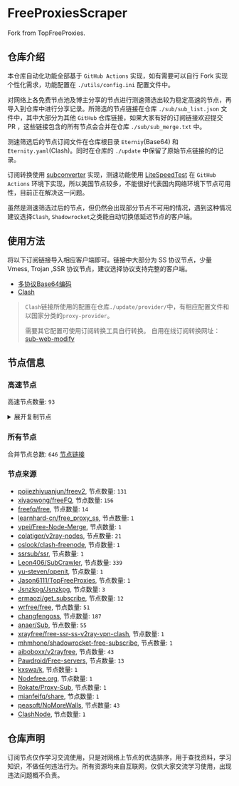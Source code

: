 # FreeProxiesScraper

Fork from TopFreeProxies.

## 仓库介绍
本仓库自动化功能全部基于 `GitHub Actions` 实现，如有需要可以自行 Fork 实现个性化需求，功能配置在 `./utils/config.ini` 配置文件中。

对网络上各免费节点池及博主分享的节点进行测速筛选出较为稳定高速的节点，再导入到仓库中进行分享记录。所筛选的节点链接在仓库 `./sub/sub_list.json` 文件中，其中大部分为其他 `GitHub` 仓库链接，如果大家有好的订阅链接欢迎提交 PR ，这些链接包含的所有节点会合并在仓库 `./sub/sub_merge.txt` 中。

测速筛选后的节点订阅文件在仓库根目录 `Eterniy`(Base64) 和 `Eternity.yaml`(Clash)。同时在仓库的 `./update` 中保留了原始节点链接的的记录。

订阅转换使用 [subconverter](https://github.com/tindy2013/subconverter) 实现，测速功能使用 [LiteSpeedTest](https://github.com/xxf098/LiteSpeedTest) 在 `GitHub Actions` 环境下实现，所以美国节点较多，不能很好代表国内网络环境下节点可用性，目前正在解决这一问题。

虽然是测速筛选过后的节点，但仍然会出现部分节点不可用的情况，遇到这种情况建议选择`Clash`, `Shadowrocket`之类能自动切换低延迟节点的客户端。

## 使用方法
将以下订阅链接导入相应客户端即可。链接中大部分为 SS 协议节点，少量 Vmess, Trojan ,SSR 协议节点，建议选择协议支持完整的客户端。

- [多协议Base64编码](https://raw.githubusercontent.com/caijh/FreeProxiesScraper/master/Eternity)
- [Clash](https://raw.githubusercontent.com/caijh/FreeProxiesScraper/master/Eternity.yaml)

>`Clash`链接所使用的配置在仓库`./update/provider/`中，有相应配置文件和以国家分类的`proxy-provider`。
>
>需要其它配置可使用订阅转换工具自行转换。
>自用在线订阅转换网址：[sub-web-modify](https://sub.v1.mk/)

## 节点信息
### 高速节点
高速节点数量: `93`
<details>
  <summary>展开复制节点</summary>

    vmess://eyJ2IjoiMiIsInBzIjoi8J+HqPCfh7Mg5Y+w5rm+XzEyMTMyMDAwMSIsImFkZCI6IjEwMy4xNTkuMjA2LjM1IiwicG9ydCI6IjMxOTQ1IiwidHlwZSI6Im5vbmUiLCJpZCI6ImUyZTUxMWIwLTdkZWYtNGUxYi1kMjM4LTZjYjUzOTFiMmUzZiIsImFpZCI6IjAiLCJuZXQiOiJ3cyIsInBhdGgiOiIvIiwiaG9zdCI6IjEwMy4xNTkuMjA2LjM1IiwidGxzIjoiIn0=
    vmess://eyJ2IjoiMiIsInBzIjoi8J+HqPCfh7Mg5Y+w5rm+XzEyMTMyMDAwMiIsImFkZCI6IjQ1LjEyMS40OC4xOTYiLCJwb3J0IjoiMTAwMDEiLCJ0eXBlIjoibm9uZSIsImlkIjoiMGVkMzU2MjktOTE5YS00ODkxLWJhMGYtMTNjZDE5OGY4NjNiIiwiYWlkIjoiMCIsIm5ldCI6InRjcCIsInBhdGgiOiIvIiwiaG9zdCI6IjEwMy4xNTkuMjA2LjM1IiwidGxzIjoiIn0=
    vmess://eyJ2IjoiMiIsInBzIjoi8J+HqPCfh7Mg5Y+w5rm+XzEyMTMyMDAwNiIsImFkZCI6IjEyMy41OC4xOTcuNzAiLCJwb3J0IjoiNDQzIiwidHlwZSI6Im5vbmUiLCJpZCI6IjRjYTAxOTZjLTA1ZTctNDVlYi05MDM2LTY5MmMyMDFmNDVmYiIsImFpZCI6IjAiLCJuZXQiOiJ3cyIsInBhdGgiOiIvIiwiaG9zdCI6IiIsInRscyI6IiJ9
    vmess://eyJ2IjoiMiIsInBzIjoi8J+HqPCfh7Mg5Y+w5rm+XzEyMTMyMDAwNyIsImFkZCI6IjE1Mi4zMi4xNjcuMTY2IiwicG9ydCI6IjE5NTg4IiwidHlwZSI6Im5vbmUiLCJpZCI6ImUxNjBkMGJhLTViMWEtNDQ4Yy1mY2ZiLTM1YmZjNWMyYjFiNSIsImFpZCI6IjAiLCJuZXQiOiJ0Y3AiLCJwYXRoIjoiLyIsImhvc3QiOiIiLCJ0bHMiOiIifQ==
    vmess://eyJ2IjoiMiIsInBzIjoi8J+HuPCfh6wg5paw5Yqg5Z2hXzEyMTMyMDAwMSIsImFkZCI6IjguMjIyLjIzOS43IiwicG9ydCI6IjMwMzI3IiwidHlwZSI6Im5vbmUiLCJpZCI6ImIzMTNlNjcwLWJmZDQtNGI2Mi1kMzE0LTBkMjk2ZTM2MzE5MiIsImFpZCI6IjAiLCJuZXQiOiJ0Y3AiLCJwYXRoIjoiLyIsImhvc3QiOiIiLCJ0bHMiOiIifQ==
    vmess://eyJ2IjoiMiIsInBzIjoi8J+HuPCfh6wg5paw5Yqg5Z2hXzEyMTMyMDAwNCIsImFkZCI6IjIwNy4xNDguNzcuMjE1IiwicG9ydCI6IjIiLCJ0eXBlIjoibm9uZSIsImlkIjoiNmUyMDgwYmMtMDdiMC00MDQ2LThjNmEtYmI1YTE4ZTEyZjdjIiwiYWlkIjoiMCIsIm5ldCI6IndzIiwicGF0aCI6Ii8iLCJob3N0IjoiIiwidGxzIjoiIn0=
    vmess://eyJ2IjoiMiIsInBzIjoi8J+HuPCfh6wg5paw5Yqg5Z2hXzEyMTMyMDAwOCIsImFkZCI6IjguMjE5LjI0MC4xMjAiLCJwb3J0IjoiMzI5NjkiLCJ0eXBlIjoibm9uZSIsImlkIjoiOTUyNDkwMjAtZmJiNy00NTkyLWVmY2UtNmFkMzk1NGMzZmFkIiwiYWlkIjoiMCIsIm5ldCI6InRjcCIsInBhdGgiOiIvIiwiaG9zdCI6IiIsInRscyI6IiJ9
    vmess://eyJ2IjoiMiIsInBzIjoi8J+HuPCfh6wg5paw5Yqg5Z2hXzEyMTMyMDAwOSIsImFkZCI6IjguMjE5LjU5LjYzIiwicG9ydCI6IjEyNjgxIiwidHlwZSI6Im5vbmUiLCJpZCI6ImNjNThjYmRjLWMzNmYtNDJmNC05MjU0LThmNGZjNTY0MjQ2YiIsImFpZCI6IjAiLCJuZXQiOiJ0Y3AiLCJwYXRoIjoiLyIsImhvc3QiOiIiLCJ0bHMiOiIifQ==
    vmess://eyJ2IjoiMiIsInBzIjoi8J+HuPCfh6wg5paw5Yqg5Z2hXzEyMTMyMDAzNyIsImFkZCI6IjguMjE5LjU5LjIyMiIsInBvcnQiOiI0Njk5OCIsInR5cGUiOiJub25lIiwiaWQiOiI1YzliZWQxYS03MTZiLTQzZTctYzgwNy05ZTA3NTgxODYzNjAiLCJhaWQiOiIwIiwibmV0Ijoid3MiLCJwYXRoIjoiLyIsImhvc3QiOiIiLCJ0bHMiOiIifQ==
    vmess://eyJ2IjoiMiIsInBzIjoi8J+HuPCfh6wg5paw5Yqg5Z2hXzEyMTMyMDA5MCIsImFkZCI6IjE0My40Mi42Ni45IiwicG9ydCI6IjQwNjM3IiwidHlwZSI6Im5vbmUiLCJpZCI6IjdlMzBkMDM5LTE3NTEtNGZiZC1hYTBhLTkxOGIwMzAwMzUxNSIsImFpZCI6IjAiLCJuZXQiOiJ3cyIsInBhdGgiOiIvY2hhbWkiLCJob3N0IjoiIiwidGxzIjoiIn0=
    vmess://eyJ2IjoiMiIsInBzIjoi8J+Hr/Cfh7Ug5pel5pysXzEyMTMyMDAwMSIsImFkZCI6IjEwMy4zNS4xOTAuNjUiLCJwb3J0IjoiNDQzIiwidHlwZSI6Im5vbmUiLCJpZCI6ImVkNTMxZWJlLTQ5NzEtNDdmOS1hODgxLTYzNmQwYjEwMWE0NSIsImFpZCI6IjAiLCJuZXQiOiJ3cyIsInBhdGgiOiIvIiwiaG9zdCI6IiIsInRscyI6IiJ9
    vmess://eyJ2IjoiMiIsInBzIjoi8J+Hr/Cfh7Ug5pel5pysXzEyMTMyMDAwNyIsImFkZCI6IjY0LjE3Ni4zOS4zMSIsInBvcnQiOiI1NjI2MiIsInR5cGUiOiJub25lIiwiaWQiOiI1OTBmMjc0NC1lOWQxLTRmMmMtYTM4NC1kMzViNzM2YmNhNDEiLCJhaWQiOiIwIiwibmV0IjoidGNwIiwicGF0aCI6Ii8iLCJob3N0IjoiIiwidGxzIjoiIn0=
    vmess://eyJ2IjoiMiIsInBzIjoi8J+Hr/Cfh7Ug5pel5pysXzEyMTMyMDAwOSIsImFkZCI6ImtreXgueXlkc2lpLmNvbSIsInBvcnQiOiI4MCIsInR5cGUiOiJub25lIiwiaWQiOiJmMzJmYjYzNy02N2ViLTQ4YmUtOWYyOS00NTIzYzQ3MjBkZTciLCJhaWQiOiIwIiwibmV0Ijoid3MiLCJwYXRoIjoiLyIsImhvc3QiOiJ5eHR3LjY1MTU2OC54eXoiLCJ0bHMiOiIifQ==
    vmess://eyJ2IjoiMiIsInBzIjoi8J+Hr/Cfh7Ug5pel5pysXzEyMTMyMDAyMiIsImFkZCI6IjE0OS4yOC4xOS42MyIsInBvcnQiOiI0MjI4MCIsInR5cGUiOiJub25lIiwiaWQiOiI4MjNjYTBkNC1hN2Y4LTRlOTktODA5MC0yMzUxZjcxOGQxMDYiLCJhaWQiOiIwIiwibmV0IjoidGNwIiwicGF0aCI6Ii8iLCJob3N0IjoieXh0dy42NTE1NjgueHl6IiwidGxzIjoiIn0=
    vmess://eyJ2IjoiMiIsInBzIjoi8J+Hr/Cfh7Ug5pel5pysXzEyMTMyMDAyMyIsImFkZCI6IjQ1Ljc3LjE3Ni4yMTciLCJwb3J0IjoiMTYxNDIiLCJ0eXBlIjoibm9uZSIsImlkIjoiMWY1N2ExY2MtZDM5NS00YmRlLWJmY2YtZjYyYThhNGY5NTU5IiwiYWlkIjoiMCIsIm5ldCI6InRjcCIsInBhdGgiOiIvIiwiaG9zdCI6Inl4dHcuNjUxNTY4Lnh5eiIsInRscyI6IiJ9
    vmess://eyJ2IjoiMiIsInBzIjoi8J+Hr/Cfh7Ug5pel5pysXzEyMTMyMDAyNCIsImFkZCI6IjEzOS4xODAuMjAyLjIxMyIsInBvcnQiOiI0MjQzNCIsInR5cGUiOiJub25lIiwiaWQiOiJkOWE3YzUyOS1mOThiLTQyOWItZWIyNi1jOTA5NzljOTEwYTMiLCJhaWQiOiIwIiwibmV0IjoidGNwIiwicGF0aCI6Ii8iLCJob3N0IjoieXh0dy42NTE1NjgueHl6IiwidGxzIjoiIn0=
    vmess://eyJ2IjoiMiIsInBzIjoi8J+Hr/Cfh7Ug5pel5pysXzEyMTMyMDAyNSIsImFkZCI6IjEzOS4xNjIuMTI1Ljk3IiwicG9ydCI6IjQ5NDk5IiwidHlwZSI6Im5vbmUiLCJpZCI6IjNjZTFkMmUzLTBlMWItNGIwMC05MjFiLWZjYzBmOGFiZTFmNiIsImFpZCI6IjAiLCJuZXQiOiJ0Y3AiLCJwYXRoIjoiLyIsImhvc3QiOiJ5eHR3LjY1MTU2OC54eXoiLCJ0bHMiOiIifQ==
    vmess://eyJ2IjoiMiIsInBzIjoi8J+Hr/Cfh7Ug5pel5pysXzEyMTMyMDAyNyIsImFkZCI6IjE3Mi4xMDUuMjI2LjE2NiIsInBvcnQiOiIzNjE3MyIsInR5cGUiOiJub25lIiwiaWQiOiI1ZGU4MDhkMS1iNzA3LTQ2MmMtODNmMy02ODczOTUwNGFkNzAiLCJhaWQiOiIwIiwibmV0IjoidGNwIiwicGF0aCI6Ii8iLCJob3N0IjoieXh0dy42NTE1NjgueHl6IiwidGxzIjoiIn0=
    vmess://eyJ2IjoiMiIsInBzIjoi8J+Hr/Cfh7Ug5pel5pysXzEyMTMyMDAyOCIsImFkZCI6IjIwMi4xODIuMTA3LjUyIiwicG9ydCI6IjEyNjI2IiwidHlwZSI6Im5vbmUiLCJpZCI6IjRiMDFlNTE3LWY5OGEtNGRiZC04MDJiLTAyMzMwMmFmYzJmNyIsImFpZCI6IjAiLCJuZXQiOiJ0Y3AiLCJwYXRoIjoiLyIsImhvc3QiOiJ5eHR3LjY1MTU2OC54eXoiLCJ0bHMiOiIifQ==
    vmess://eyJ2IjoiMiIsInBzIjoi8J+Hr/Cfh7Ug5pel5pysXzEyMTMyMDAyOSIsImFkZCI6IjEzOS4xNjIuOTAuMTcwIiwicG9ydCI6IjI5NDc1IiwidHlwZSI6Im5vbmUiLCJpZCI6ImQ5ZGM1MDZiLTliY2YtNDk3ZS1lYTExLTUzYzM2OWUyYjM0MyIsImFpZCI6IjAiLCJuZXQiOiJ0Y3AiLCJwYXRoIjoiLyIsImhvc3QiOiJ5eHR3LjY1MTU2OC54eXoiLCJ0bHMiOiIifQ==
    vmess://eyJ2IjoiMiIsInBzIjoi8J+Hr/Cfh7Ug5pel5pysXzEyMTMyMDAzOCIsImFkZCI6IjEzOC4yLjQ0LjIxMSIsInBvcnQiOiIyMDA4MSIsInR5cGUiOiJub25lIiwiaWQiOiI1OTNiODUyNS0wYzQ4LTRiMGYtZDlhZi0yZDczYTkxNDg5NzMiLCJhaWQiOiI2NCIsIm5ldCI6InRjcCIsInBhdGgiOiIvIiwiaG9zdCI6Inl4dHcuNjUxNTY4Lnh5eiIsInRscyI6IiJ9
    vmess://eyJ2IjoiMiIsInBzIjoi8J+Hr/Cfh7Ug5pel5pysXzEyMTMyMDA0NSIsImFkZCI6IjE2Ny4xNzkuODMuMTM4IiwicG9ydCI6IjM2MDEzIiwidHlwZSI6Im5vbmUiLCJpZCI6Ijk3NzAwMzcyLTA3ZDAtNGUxMC1kYjk2LTkzNzg0NGYzMGE1MCIsImFpZCI6IjAiLCJuZXQiOiJ0Y3AiLCJwYXRoIjoiLyIsImhvc3QiOiJ5eHR3LjY1MTU2OC54eXoiLCJ0bHMiOiIifQ==
    vmess://eyJ2IjoiMiIsInBzIjoi8J+Hr/Cfh7Ug5pel5pysXzEyMTMyMDA1MSIsImFkZCI6IjQ1Ljg4LjQzLjE0MyIsInBvcnQiOiI1MTgwMSIsInR5cGUiOiJub25lIiwiaWQiOiI0MTgwNDhhZi1hMjkzLTRiOTktOWIwYy05OGNhMzU4MGRkMjQiLCJhaWQiOiI2NCIsIm5ldCI6InRjcCIsInBhdGgiOiIvIiwiaG9zdCI6Inl4dHcuNjUxNTY4Lnh5eiIsInRscyI6IiJ9
    vmess://eyJ2IjoiMiIsInBzIjoi8J+Hr/Cfh7Ug5pel5pysXzEyMTMyMDA1NCIsImFkZCI6IjQ1Ljg4LjQzLjE2MyIsInBvcnQiOiI1MTgwMSIsInR5cGUiOiJub25lIiwiaWQiOiI0MTgwNDhhZi1hMjkzLTRiOTktOWIwYy05OGNhMzU4MGRkMjQiLCJhaWQiOiI2NCIsIm5ldCI6InRjcCIsInBhdGgiOiIvIiwiaG9zdCI6Inl4dHcuNjUxNTY4Lnh5eiIsInRscyI6IiJ9
    vmess://eyJ2IjoiMiIsInBzIjoi8J+HsPCfh7cg6Z+p5Zu9XzEyMTMyMDAwMSIsImFkZCI6Im11cmFuLWtyLnFyZmx5Lm1lIiwicG9ydCI6IjIwMjU0IiwidHlwZSI6Im5vbmUiLCJpZCI6IjAwN2JlOWFkLThkYjYtNDE2NC1mYzQ5LTQ5OTg5YmJjYmE5NiIsImFpZCI6IjAiLCJuZXQiOiJ3cyIsInBhdGgiOiIvIiwiaG9zdCI6Im11cmFuLWtyLnFyZmx5Lm1lIiwidGxzIjoiIn0=
    vmess://eyJ2IjoiMiIsInBzIjoi8J+HrfCfh7Ag6aaZ5rivXzEyMTMyMDAwMSIsImFkZCI6IjExNS4xMjYuNTAuMTExIiwicG9ydCI6IjE2Mzk5IiwidHlwZSI6Im5vbmUiLCJpZCI6IjBhODI0NjYwLThiMTctNDY2NS1kMmI0LWE4NmM3ZjE1ZDMyYSIsImFpZCI6IjAiLCJuZXQiOiJ0Y3AiLCJwYXRoIjoiLyIsImhvc3QiOiJtdXJhbi1rci5xcmZseS5tZSIsInRscyI6IiJ9
    vmess://eyJ2IjoiMiIsInBzIjoi8J+HrfCfh7Ag6aaZ5rivXzEyMTMyMDAwOCIsImFkZCI6IjkxLjE0OS4yMzYuNzAiLCJwb3J0IjoiNTk2MzgiLCJ0eXBlIjoibm9uZSIsImlkIjoiOWZjZWMzMWQtNDBhYS00Zjk4LThjNDctMDI5NjA4NGZlM2ZmIiwiYWlkIjoiMCIsIm5ldCI6InRjcCIsInBhdGgiOiIvIiwiaG9zdCI6Im11cmFuLWtyLnFyZmx5Lm1lIiwidGxzIjoiIn0=
    vmess://eyJ2IjoiMiIsInBzIjoi8J+HrfCfh7Ag6aaZ5rivXzEyMTMyMDAxMiIsImFkZCI6IjQ3LjI0Mi43Ni4xMjUiLCJwb3J0IjoiNDU2MzEiLCJ0eXBlIjoibm9uZSIsImlkIjoiZjE3ZDFhOTktNWIzYS00M2RhLWU1OWEtYWQ1NWNiYTg1YzI3IiwiYWlkIjoiMCIsIm5ldCI6IndzIiwicGF0aCI6Ii8iLCJob3N0IjoiIiwidGxzIjoiIn0=
    vmess://eyJ2IjoiMiIsInBzIjoi8J+HqPCfh7Mg5Y+w5rm+KOayueeuoeegtOino+i1hOa6kOWQmzIuMCkiLCJhZGQiOiIxMjAuMjQxLjIzNi4yMTUiLCJwb3J0IjoiMTYxMjkiLCJ0eXBlIjoibm9uZSIsImlkIjoiYzdjYWIzODItYzFhMC0zYTUwLTg2MDYtMjgwMTI0YWFhZDg2IiwiYWlkIjoiMCIsIm5ldCI6InRjcCIsInBhdGgiOiIvIiwiaG9zdCI6IiIsInRscyI6IiJ9
    vmess://eyJ2IjoiMiIsInBzIjoi8J+Hr/Cfh7UgX0pQX+aXpeacrC0+8J+HuvCfh7hfVVNf576O5Zu9IiwiYWRkIjoiMTAzLjExNi43LjI0MSIsInBvcnQiOiI4ODgwIiwidHlwZSI6Im5vbmUiLCJpZCI6IjI0OGJlNTJiLTM1ZDktMzRjYi05YjczLWUxMmI3OGJjMTMwMSIsImFpZCI6IjAiLCJuZXQiOiJ3cyIsInBhdGgiOiIvZGFiYWkuaW4iLCJob3N0IjoiIiwidGxzIjoiIn0=
    vmess://eyJ2IjoiMiIsInBzIjoi8J+HuPCfh6wgZ2l0aHViLmNvbS9mcmVlZnEgLSDmlrDliqDlnaFPVkggOCIsImFkZCI6IjEzOS45OS45MS45NSIsInBvcnQiOiI0NDMiLCJ0eXBlIjoibm9uZSIsImlkIjoiYzAxNTY0NTEtNGVmYi00NWUyLTg0ZmMtOGQzMTVjNDY1MGRiIiwiYWlkIjoiMzIiLCJuZXQiOiJ0Y3AiLCJwYXRoIjoiL2RhYmFpLmluIiwiaG9zdCI6IiIsInRscyI6IiJ9
    vmess://eyJ2IjoiMiIsInBzIjoi8J+Hr/Cfh7UgZ2l0aHViLmNvbS9mcmVlZnEgLSDml6XmnKzkuJzkuqxMaW5vZGXmlbDmja7kuK3lv4MgMTYiLCJhZGQiOiIxNzIuMTA1LjIxOS4xOCIsInBvcnQiOiI0NDMiLCJ0eXBlIjoibm9uZSIsImlkIjoiOTI3MDk0ZDMtZDY3OC00NzYzLTg1OTEtZTI0MGQwYmNhZTg3IiwiYWlkIjoiMCIsIm5ldCI6IndzIiwicGF0aCI6Ii8iLCJob3N0IjoiIiwidGxzIjoidGxzIn0=
    vmess://eyJ2IjoiMiIsInBzIjoi8J+Hr/Cfh7UgZ2l0aHViLmNvbS9mcmVlZnEgLSDml6XmnKzkuJzkuqxQRUcgVEVDSCAxOCIsImFkZCI6IjEwNC4yMzMuMjQwLjU5IiwicG9ydCI6IjQ0MyIsInR5cGUiOiJub25lIiwiaWQiOiI0MTgwNDhhZi1hMjkzLTRiOTktOWIwYy05OGNhMzU4MGRkMjQiLCJhaWQiOiI2NCIsIm5ldCI6IndzIiwicGF0aCI6Ii8iLCJob3N0IjoiMTA0LjIzMy4yNDAuNTkiLCJ0bHMiOiJ0bHMifQ==
    vmess://eyJ2IjoiMiIsInBzIjoi8J+Hr/Cfh7UgZ2l0aHViLmNvbS9mcmVlZnEgLSDml6XmnKwgIDQ4IiwiYWRkIjoiMTQ2LjU2LjQwLjExNyIsInBvcnQiOiIyNzY3NSIsInR5cGUiOiJub25lIiwiaWQiOiIwNTNjYTBmNC0wNTdlLTQ5M2QtYWQzMC01YmE1MWYwMGY1OWMiLCJhaWQiOiIwIiwibmV0Ijoid3MiLCJwYXRoIjoiLyIsImhvc3QiOiIiLCJ0bHMiOiIifQ==
    ss://Y2hhY2hhMjAtaWV0Zi1wb2x5MTMwNTowMzVjZWVmMC1jOTQ5LTRlNGUtYmNhYS1hYWFhZmI5ZDA1NDk@free.2apzhfa.xyz:31141#%F0%9F%87%AD%F0%9F%87%B0%200%7C%F0%9F%87%AD%F0%9F%87%B0%E9%A6%99%E6%B8%AF%2001%20%7C%201x%20HK
    ss://Y2hhY2hhMjAtaWV0Zi1wb2x5MTMwNTpHIXlCd1BXSDNWYW8@185.172.113.106:812#%F0%9F%87%AF%F0%9F%87%B5%20%E6%97%A5%E6%9C%AC%28%E6%B2%B9%E7%AE%A1%E7%A0%B4%E8%A7%A3%E8%B5%84%E6%BA%90%E5%90%9B2.0%29%204
    vmess://eyJ2IjoiMiIsInBzIjoi8J+HqPCfh7MgMiwxM3zlj7Dmub58QHJpcGFvamllZGlhbiIsImFkZCI6ImZhZGF3dGF3ZC56aGFuZ3dlaS5saSIsInBvcnQiOiI0NjAwNSIsInR5cGUiOiJub25lIiwiaWQiOiI0YzVhOGE3NS03ZDY1LTQwYTktOGMzYi1hNjdhYmFlMDg1MzQiLCJhaWQiOiIwIiwibmV0Ijoid3MiLCJwYXRoIjoiL3poLWNuIiwiaG9zdCI6ImZhZGF3dGF3ZC56aGFuZ3dlaS5saSIsInRscyI6IiJ9
    ss://Y2hhY2hhMjAtaWV0Zi1wb2x5MTMwNToyYmUwYzk1NC00MjkxLTQ1ZWEtYjQ3ZC1jYTcxMzE4MDU1MGI@hk02.x.quickcht3.club:52612#%F0%9F%87%AD%F0%9F%87%B0%2012%7C%F0%9F%87%AD%F0%9F%87%B0%20%E9%A6%99%E6%B8%AF%7C%40ripaojiedian
    ss://Y2hhY2hhMjAtaWV0Zi1wb2x5MTMwNTpiZTQ0MzY4OS1iYzY0LTQ5ZmYtODVhNS04ZWVjYWEyMjM1ZDM@hk2.fgmcx.top:41049#%F0%9F%87%AD%F0%9F%87%B0%2012%7C%F0%9F%87%AD%F0%9F%87%B0%20%E9%A6%99%E6%B8%AF2%7C%40ripaojiedian
    ss://Y2hhY2hhMjAtaWV0Zi1wb2x5MTMwNToyYmUwYzk1NC00MjkxLTQ1ZWEtYjQ3ZC1jYTcxMzE4MDU1MGI@111.29.57.125:52612#%F0%9F%87%AD%F0%9F%87%B0%2012%7C%F0%9F%87%AD%F0%9F%87%B0%20%E9%A6%99%E6%B8%AF3%7C%40ripaojiedian
    vmess://eyJ2IjoiMiIsInBzIjoi8J+HrfCfh7AgMTJ88J+HrfCfh7Ag6aaZ5rivNXxAcmlwYW9qaWVkaWFuIiwiYWRkIjoiY2xvdWRnZC5jb2Vtbi5jb20iLCJwb3J0IjoiNDYwMDMiLCJ0eXBlIjoibm9uZSIsImlkIjoiNGM1YThhNzUtN2Q2NS00MGE5LThjM2ItYTY3YWJhZTA4NTM0IiwiYWlkIjoiMCIsIm5ldCI6IndzIiwicGF0aCI6Ii96aC1jbiIsImhvc3QiOiJjbG91ZGdkLmNvZW1uLmNvbSIsInRscyI6IiJ9
    ss://Y2hhY2hhMjAtaWV0Zi1wb2x5MTMwNTpjZGM0OGE3YS1iNjE4LTQ1YWYtYTgzMS01YWZiZDY4NmIwMmY@gg21.hangfengjiasu.com:12202#%F0%9F%87%AD%F0%9F%87%B0%2012%7C%F0%9F%87%AD%F0%9F%87%B0%20%E9%A6%99%E6%B8%AF6%7C%40ripaojiedian
    vmess://eyJ2IjoiMiIsInBzIjoi8J+HrfCfh7AgMTJ88J+HrfCfh7Ag6aaZ5rivN3xAcmlwYW9qaWVkaWFuIiwiYWRkIjoiMTIwLjIzMi4xNTMuNDAiLCJwb3J0IjoiMzY2MDkiLCJ0eXBlIjoibm9uZSIsImlkIjoiNDE4MDQ4YWYtYTI5My00Yjk5LTliMGMtOThjYTM1ODBkZDI0IiwiYWlkIjoiNjQiLCJuZXQiOiJ0Y3AiLCJwYXRoIjoiL3poLWNuIiwiaG9zdCI6ImNsb3VkZ2QuY29lbW4uY29tIiwidGxzIjoiIn0=
    trojan://1d28a2a2-2fb3-4456-b119-749e75ad9c93@aafrtpfxr.hkl01i9zjfegelp.5xfsur8v62.gosdk.xyz:27101?allowInsecure=0&sni=q08m.vgraxiw73s.hasyaf.cn#%F0%9F%87%AD%F0%9F%87%B0%2012%7C%F0%9F%87%AD%F0%9F%87%B0%20%E9%A6%99%E6%B8%AF8%7C%40ripaojiedian
    vmess://eyJ2IjoiMiIsInBzIjoiVVNfMTEiLCJhZGQiOiI1MS44MS4yMjMuMzIiLCJwb3J0IjoiNDQzIiwidHlwZSI6Im5vbmUiLCJpZCI6ImMwMTU2NDUxLTRlZmItNDVlMi04NGZjLThkMzE1YzQ2NTBkYiIsImFpZCI6IjMyIiwibmV0IjoidGNwIiwicGF0aCI6Ii8iLCJob3N0IjoicTA4bS52Z3JheGl3NzNzLmhhc3lhZi5jbiIsInRscyI6IiJ9
    vmess://eyJ2IjoiMiIsInBzIjoiUG9vbF/wn4e68J+HuFVTXzEyIiwiYWRkIjoiMTkyLjk2LjIwNC4yNTAiLCJwb3J0IjoiNDQzIiwidHlwZSI6Im5vbmUiLCJpZCI6ImFiYTUwZGQ0LTU0ODQtM2IwNS1iMTRhLTQ2NjFjYWY4NjJkNSIsImFpZCI6IjQiLCJuZXQiOiJ3cyIsInBhdGgiOiIvd3MiLCJob3N0IjoiIiwidGxzIjoidGxzIn0=
    vmess://eyJ2IjoiMiIsInBzIjoiVVNfMTMiLCJhZGQiOiIxNTAuMjMwLjQxLjkiLCJwb3J0IjoiMjMyOTIiLCJ0eXBlIjoibm9uZSIsImlkIjoiOTU2YzZjMmYtYmY1NC00Yjg3LWZhZmQtNGI3NjdjYTEyNzUwIiwiYWlkIjoiMCIsIm5ldCI6InRjcCIsInBhdGgiOiIvd3MiLCJob3N0IjoiIiwidGxzIjoiIn0=
    vmess://eyJ2IjoiMiIsInBzIjoiVVNfMTQiLCJhZGQiOiIxNTkuMjIzLjMyLjIzMCIsInBvcnQiOiI4MDgwIiwidHlwZSI6Im5vbmUiLCJpZCI6IjcwMDIzMzBkLWZlMjctNGI1Ni1iMjJmLWQ3ZTNlYjgyNWZkYiIsImFpZCI6IjAiLCJuZXQiOiJ3cyIsInBhdGgiOiIvY2N0djEzL2hkLm0zdTgiLCJob3N0IjoiMTU5LjIyMy4zMi4yMzAiLCJ0bHMiOiIifQ==
    vmess://eyJ2IjoiMiIsInBzIjoiVVNfMTYiLCJhZGQiOiI1MS44MS4yMjMuMzEiLCJwb3J0IjoiNDQzIiwidHlwZSI6Im5vbmUiLCJpZCI6ImMwMTU2NDUxLTRlZmItNDVlMi04NGZjLThkMzE1YzQ2NTBkYiIsImFpZCI6IjMyIiwibmV0IjoidGNwIiwicGF0aCI6Ii9jY3R2MTMvaGQubTN1OCIsImhvc3QiOiIxNTkuMjIzLjMyLjIzMCIsInRscyI6IiJ9
    vmess://eyJ2IjoiMiIsInBzIjoiVVNfMTciLCJhZGQiOiI2OC4xODMuMTI5LjE5NyIsInBvcnQiOiI4MDgwIiwidHlwZSI6Im5vbmUiLCJpZCI6IjE1N2FiMjRjLTJmMDItNDRkMi1iMjExLTZkNzA2MTJjOWY2NCIsImFpZCI6IjAiLCJuZXQiOiJ3cyIsInBhdGgiOiIvY2N0djEzL2hkLm0zdTgiLCJob3N0IjoiNjguMTgzLjEyOS4xOTciLCJ0bHMiOiIifQ==
    vmess://eyJ2IjoiMiIsInBzIjoi8J+HqPCfh6Yg5Yqg5ou/5aSnXzEyMTMyMDAwMyIsImFkZCI6IjE5OC41Ny4yNy4yMTIiLCJwb3J0IjoiMjIzMjQiLCJ0eXBlIjoibm9uZSIsImlkIjoiMDQ2MjFiYWUtYWIzNi0xMWVjLWI5MDktMDI0MmFjMTIwMDAyIiwiYWlkIjoiMCIsIm5ldCI6InRjcCIsInBhdGgiOiIvY2N0djEzL2hkLm0zdTgiLCJob3N0IjoiNjguMTgzLjEyOS4xOTciLCJ0bHMiOiIifQ==
    vmess://eyJ2IjoiMiIsInBzIjoi8J+HqPCfh6Yg5Yqg5ou/5aSnXzEyMTMyMDAzMiIsImFkZCI6IjE5My4yMDMuMjAzLjYzIiwicG9ydCI6IjgwIiwidHlwZSI6Im5vbmUiLCJpZCI6ImY2MTIwM2JkLWYzODYtNGQxMi05ODUzLWNjODI5ZDZiN2M5ZCIsImFpZCI6IjAiLCJuZXQiOiJ3cyIsInBhdGgiOiIvdm1lc3MiLCJob3N0IjoiMTkzLjIwMy4yMDMuNjMiLCJ0bHMiOiIifQ==
    vmess://eyJ2IjoiMiIsInBzIjoi8J+HuvCfh7gg576O5Zu9XzEyMTMyMDAwMyIsImFkZCI6ImU2OTFkNjFhLWYuM252eC5jb20iLCJwb3J0IjoiNDQzIiwidHlwZSI6Im5vbmUiLCJpZCI6Ijc0ZGQ2NzRkLTM1ZmEtNGY3NS04YjA1LTBmMjc2ZTE1YzA5MSIsImFpZCI6IjEiLCJuZXQiOiJ3cyIsInBhdGgiOiIvYXNzZXRzIiwiaG9zdCI6ImU2OTFkNjFhLWYuM252eC5jb20iLCJ0bHMiOiJ0bHMifQ==
    vmess://eyJ2IjoiMiIsInBzIjoi8J+HuvCfh7gg576O5Zu9XzEyMTMyMDAwNSIsImFkZCI6IjE3Mi42Ny4yMDcuMTE0IiwicG9ydCI6IjQ0MyIsInR5cGUiOiJub25lIiwiaWQiOiIwM2ZjYzYxOC1iOTNkLTY3OTYtNmFlZC04YTM4Yzk3NWQ1ODEiLCJhaWQiOiIxIiwibmV0Ijoid3MiLCJwYXRoIjoibGlua3Z3cyIsImhvc3QiOiJvcGhlbGlhLm1vbSIsInRscyI6InRscyJ9
    vmess://eyJ2IjoiMiIsInBzIjoi8J+HuvCfh7gg576O5Zu9XzEyMTMyMDAwNiIsImFkZCI6IjE3Mi42Ny4xODMuMTEwIiwicG9ydCI6IjQ0MyIsInR5cGUiOiJub25lIiwiaWQiOiIwM2ZjYzYxOC1iOTNkLTY3OTYtNmFlZC04YTM4Yzk3NWQ1ODEiLCJhaWQiOiIwIiwibmV0Ijoid3MiLCJwYXRoIjoibGlua3Z3cyIsImhvc3QiOiJ3YXlubi5tYWtldXAiLCJ0bHMiOiJ0bHMifQ==
    vmess://eyJ2IjoiMiIsInBzIjoi8J+HuvCfh7gg576O5Zu9XzEyMTMyMDAwOSIsImFkZCI6IjE3Mi42Ny4xNDIuMTkxIiwicG9ydCI6IjQ0MyIsInR5cGUiOiJub25lIiwiaWQiOiIwM2ZjYzYxOC1iOTNkLTY3OTYtNmFlZC04YTM4Yzk3NWQ1ODEiLCJhaWQiOiIwIiwibmV0Ijoid3MiLCJwYXRoIjoibGlua3Z3cyIsImhvc3QiOiJlZGVlbi5tYWtldXAiLCJ0bHMiOiJ0bHMifQ==
    vmess://eyJ2IjoiMiIsInBzIjoi8J+HuvCfh7gg576O5Zu9XzEyMTMyMDAxMCIsImFkZCI6Im9waGVsaWEubW9tIiwicG9ydCI6IjQ0MyIsInR5cGUiOiJub25lIiwiaWQiOiIwM2ZjYzYxOC1iOTNkLTY3OTYtNmFlZC04YTM4Yzk3NWQ1ODEiLCJhaWQiOiIwIiwibmV0Ijoid3MiLCJwYXRoIjoibGlua3Z3cyIsImhvc3QiOiJvcGhlbGlhLm1vbSIsInRscyI6InRscyJ9
    vmess://eyJ2IjoiMiIsInBzIjoi8J+HuvCfh7gg576O5Zu9XzEyMTMyMDAxMSIsImFkZCI6Ijcudm1lc3Nwcm90b2NvbC5qb2luLnRlbGVncmFtLXZtZXNzcHJvdG9jb2wtY2hhbm5lbC5zcGFjZSIsInBvcnQiOiI0NDMiLCJ0eXBlIjoibm9uZSIsImlkIjoiMDNmY2M2MTgtYjkzZC02Nzk2LTZhZWQtOGEzOGM5NzVkNTgxIiwiYWlkIjoiMSIsIm5ldCI6IndzIiwicGF0aCI6Imxpbmt2d3MiLCJob3N0Ijoib3BoZWxpYS5tb20iLCJ0bHMiOiJ0bHMifQ==
    vmess://eyJ2IjoiMiIsInBzIjoi8J+HuvCfh7gg576O5Zu9XzEyMTMyMDAxMiIsImFkZCI6IndheW5uLm1ha2V1cCIsInBvcnQiOiI0NDMiLCJ0eXBlIjoibm9uZSIsImlkIjoiMDNmY2M2MTgtYjkzZC02Nzk2LTZhZWQtOGEzOGM5NzVkNTgxIiwiYWlkIjoiMSIsIm5ldCI6IndzIiwicGF0aCI6Imxpbmt2d3MiLCJob3N0Ijoid2F5bm4ubWFrZXVwIiwidGxzIjoidGxzIn0=
    vmess://eyJ2IjoiMiIsInBzIjoi8J+HuvCfh7gg576O5Zu9XzEyMTMyMDAxMyIsImFkZCI6Ind3dy53dG8ub3JnIiwicG9ydCI6IjQ0MyIsInR5cGUiOiJub25lIiwiaWQiOiI1MzlkMWYzYy02MTljLTQxODAtOTYwMy1kMjNlMmI0ZGI2MmYiLCJhaWQiOiIwIiwibmV0Ijoid3MiLCJwYXRoIjoiNTM5ZDFmM2MtNjE5Yy00MTgwLTk2MDMtZDIzZTJiNGRiNjJmLXZtIiwiaG9zdCI6ImNvcGllcy1iYW5kd2lkdGgtaGFyb2xkLXRvcHMudHJ5Y2xvdWRmbGFyZS5jb20iLCJ0bHMiOiJ0bHMifQ==
    vmess://eyJ2IjoiMiIsInBzIjoi8J+HuvCfh7gg576O5Zu9XzEyMTMyMDAxNCIsImFkZCI6ImNsb3VkY29uZWFhYS5nb3Jnb3JjaGlja2VuLm9uZSIsInBvcnQiOiI4NDQzIiwidHlwZSI6Im5vbmUiLCJpZCI6IjFjZWMxZWJjLWI0ODktNDc2OS1mMmQ5LWUwNzliNTgzMmE2MCIsImFpZCI6IjAiLCJuZXQiOiJ3cyIsInBhdGgiOiIvY2xvdWRjb25lYWFhIiwiaG9zdCI6ImNsb3VkY29uZWFhYS5nb3Jnb3JjaGlja2VuLm9uZSIsInRscyI6InRscyJ9
    vmess://eyJ2IjoiMiIsInBzIjoi8J+HuvCfh7gg576O5Zu9XzEyMTMyMDAxNSIsImFkZCI6IjU2YzVkMmIxLTU3NWYtNDcxOC1hZDM3LTRjYjFmYjBkNDRkYy5hc291bC1hdmEudG9wIiwicG9ydCI6IjQ0MyIsInR5cGUiOiJub25lIiwiaWQiOiI1ZjcyNmZlMy1kODJlLTRkYTUtYTcxMS04YWYwY2JiMmI2ODIiLCJhaWQiOiIwIiwibmV0Ijoid3MiLCJwYXRoIjoiL2F6dW1hc2UucmVuIiwiaG9zdCI6IjU2YzVkMmIxLTU3NWYtNDcxOC1hZDM3LTRjYjFmYjBkNDRkYy5hc291bC1hdmEudG9wIiwidGxzIjoidGxzIn0=
    vmess://eyJ2IjoiMiIsInBzIjoi8J+HuvCfh7gg576O5Zu9XzEyMTMyMDAxNyIsImFkZCI6IjE0NC4yMDIuODEuMTIyIiwicG9ydCI6IjI1NTE0IiwidHlwZSI6Im5vbmUiLCJpZCI6IjEzYmY4MjdlLTU1Y2QtNGI0Ni1lOWYxLWI3ZjlmZmJlNzk1NSIsImFpZCI6IjAiLCJuZXQiOiJ3cyIsInBhdGgiOiIvIiwiaG9zdCI6IiIsInRscyI6IiJ9
    vmess://eyJ2IjoiMiIsInBzIjoi8J+HuvCfh7gg576O5Zu9XzEyMTMyMDAxOCIsImFkZCI6IjE3Mi42Ny4yMDYuMTI0IiwicG9ydCI6IjQ0MyIsInR5cGUiOiJub25lIiwiaWQiOiI0ZmEzNWVhNC02NjhlLTRkN2ItOWJiYy1iODM2ODEwNjA2MTciLCJhaWQiOiIwIiwibmV0Ijoid3MiLCJwYXRoIjoiL2t3aG12d3MiLCJob3N0Ijoicmxocnd0cXVzZC5zaXRlIiwidGxzIjoidGxzIn0=
    vmess://eyJ2IjoiMiIsInBzIjoi8J+HuvCfh7gg576O5Zu9XzEyMTMyMDAxOSIsImFkZCI6ImNmLm5ldHdvcmszODMub25saW5lIiwicG9ydCI6IjIwODMiLCJ0eXBlIjoibm9uZSIsImlkIjoiMDU1MDc5YjctODRjYi00NjE5LThiNDYtZjIxZTY0MjIzMmVmIiwiYWlkIjoiMCIsIm5ldCI6IndzIiwicGF0aCI6Ii9AYXB0X21haGRpIiwiaG9zdCI6ImFtc2IuY2FyZmluLnRlY2giLCJ0bHMiOiJ0bHMifQ==
    vmess://eyJ2IjoiMiIsInBzIjoi8J+HuvCfh7gg576O5Zu9XzEyMTMyMDAyMCIsImFkZCI6IjE3Mi42Ny4xMzEuMTUwIiwicG9ydCI6IjQ0MyIsInR5cGUiOiJub25lIiwiaWQiOiIwM2ZjYzYxOC1iOTNkLTY3OTYtNmFlZC04YTM4Yzk3NWQ1ODEiLCJhaWQiOiIxIiwibmV0Ijoid3MiLCJwYXRoIjoibGlua3Z3cyIsImhvc3QiOiJvbGl2LmJlYXV0eSIsInRscyI6InRscyJ9
    vmess://eyJ2IjoiMiIsInBzIjoi8J+HuvCfh7gg576O5Zu9XzEyMTMyMDAyMyIsImFkZCI6IjE3Mi4yNTIuNTYuNjkiLCJwb3J0IjoiMzY0NTAiLCJ0eXBlIjoibm9uZSIsImlkIjoiMmY1MTQ0YWUtOGZiOC00M2UxLWI2ZjktNTJiYjM2ZjEyNGVkIiwiYWlkIjoiMCIsIm5ldCI6IndzIiwicGF0aCI6Ii8iLCJob3N0IjoiIiwidGxzIjoiIn0=
    vmess://eyJ2IjoiMiIsInBzIjoi8J+HuvCfh7gg576O5Zu9XzEyMTMyMDAyNCIsImFkZCI6IjE3Mi42Ny4yMjEuMTE0IiwicG9ydCI6IjIwODMiLCJ0eXBlIjoibm9uZSIsImlkIjoiMDU1MDc5YjctODRjYi00NjE5LThiNDYtZjIxZTY0MjIzMmVmIiwiYWlkIjoiMCIsIm5ldCI6IndzIiwicGF0aCI6Ii9AYXB0X21haGRpIiwiaG9zdCI6ImFtc2IuY2FyZmluLnRlY2giLCJ0bHMiOiJ0bHMifQ==
    vmess://eyJ2IjoiMiIsInBzIjoiXzAzIiwiYWRkIjoiMTI4LjEuMTM0LjEyNiIsInBvcnQiOiI2NjY2IiwidHlwZSI6Im5vbmUiLCJpZCI6IjdmYjNiNTcxLWNkYTgtNDBmNi1jOWU2LWRiOTc2NWVhOGZhYSIsImFpZCI6IjAiLCJuZXQiOiJ0Y3AiLCJwYXRoIjoiL0BhcHRfbWFoZGkiLCJob3N0IjoiYW1zYi5jYXJmaW4udGVjaCIsInRscyI6IiJ9
    vmess://eyJ2IjoiMiIsInBzIjoiXzA0IiwiYWRkIjoiMTY4LjEzOC4xNzEuNjUiLCJwb3J0IjoiNDQzIiwidHlwZSI6Im5vbmUiLCJpZCI6IjRhZjZmZDlhLWU4YjQtNDZmMi1kYTNhLTIwN2Y0NTc3NjU2YyIsImFpZCI6IjAiLCJuZXQiOiJ0Y3AiLCJwYXRoIjoiL0BhcHRfbWFoZGkiLCJob3N0IjoiYW1zYi5jYXJmaW4udGVjaCIsInRscyI6InRscyJ9
    vmess://eyJ2IjoiMiIsInBzIjoiXzA1IiwiYWRkIjoiMTM5LjU5LjI0NC4xNDMiLCJwb3J0IjoiMzg5NDEiLCJ0eXBlIjoibm9uZSIsImlkIjoiM2RjNWMxYzktN2Q4Yy00MzJlLWRhZmYtNDQyMjEwM2E3OTE4IiwiYWlkIjoiMCIsIm5ldCI6InRjcCIsInBhdGgiOiIvQGFwdF9tYWhkaSIsImhvc3QiOiJhbXNiLmNhcmZpbi50ZWNoIiwidGxzIjoiIn0=
    vmess://eyJ2IjoiMiIsInBzIjoiUmVsYXlfLfCfh6zwn4enR0JfMDYiLCJhZGQiOiJubnYuY2hpdGFjZG4ueHl6IiwicG9ydCI6IjU0MjQyIiwidHlwZSI6Im5vbmUiLCJpZCI6ImYyMzkzZDgyLTk0YzQtNGIxMi04MjY3LTI5M2E3NTAwZTQ4NyIsImFpZCI6IjAiLCJuZXQiOiJ0Y3AiLCJwYXRoIjoiL0BhcHRfbWFoZGkiLCJob3N0IjoiYW1zYi5jYXJmaW4udGVjaCIsInRscyI6IiJ9
    vmess://eyJ2IjoiMiIsInBzIjoi6Ziy5aSx5pWIZ2l0aHViIFN1YkNyYXdsZXLkuYzlhYvlhbBfMTIxMzIwMDAyIiwiYWRkIjoidWExLXZtZXNzLnNzaG1heC54eXoiLCJwb3J0IjoiODAiLCJ0eXBlIjoibm9uZSIsImlkIjoiYWM3NmZjNDEtOTZiMi00ZDViLTgwMmQtNjk1ZTZhYzU3ODBiIiwiYWlkIjoiMCIsIm5ldCI6IndzIiwicGF0aCI6Ii92bWVzcyIsImhvc3QiOiJ1YTEtdm1lc3Muc3NobWF4Lnh5eiIsInRscyI6IiJ9
    vmess://eyJ2IjoiMiIsInBzIjoi5LmM5YWL5YWwXzEyMTMyMDAwNCIsImFkZCI6IjE4NS4yNTAuMTUwLjIyMCIsInBvcnQiOiI4MDgwIiwidHlwZSI6Im5vbmUiLCJpZCI6ImFjNzZmYzQxLTk2YjItNGQ1Yi04MDJkLTY5NWU2YWM1NzgwYiIsImFpZCI6IjAiLCJuZXQiOiJ3cyIsInBhdGgiOiIvdm1lc3MiLCJob3N0IjoiMTg1LjI1MC4xNTAuMjIwIiwidGxzIjoiIn0=
    vmess://eyJ2IjoiMiIsInBzIjoi8J+HrvCfh7cg5LyK5pyXXzEyMTMyMDAwMSIsImFkZCI6IjE5NS4yMTEuNDQuMTA3IiwicG9ydCI6IjIwNTE1IiwidHlwZSI6Im5vbmUiLCJpZCI6ImE1NmIxZmIyLTZhNDgtNGQwOC04MGU3LTdjYzFiMmRmMDE5ZSIsImFpZCI6IjAiLCJuZXQiOiJ0Y3AiLCJwYXRoIjoiL3ZtZXNzIiwiaG9zdCI6IjE4NS4yNTAuMTUwLjIyMCIsInRscyI6IiJ9
    vmess://eyJ2IjoiMiIsInBzIjoi8J+HrvCfh7cg5LyK5pyXXzEyMTMyMDAwNiIsImFkZCI6IjgxLjEyLjI3LjIiLCJwb3J0IjoiNTg3NjgiLCJ0eXBlIjoibm9uZSIsImlkIjoiMzI0ZDM4NjgtY2ZlZi00YmQ0LWFiNDQtMTc3NmE0MDY2MzVmIiwiYWlkIjoiMCIsIm5ldCI6InRjcCIsInBhdGgiOiIvdm1lc3MiLCJob3N0IjoiMTg1LjI1MC4xNTAuMjIwIiwidGxzIjoiIn0=
    vmess://eyJ2IjoiMiIsInBzIjoi8J+HrvCfh7cg5LyK5pyXXzEyMTMyMDAwNyIsImFkZCI6IjE1OC41OC4xODguMjEiLCJwb3J0IjoiNDUwNjEiLCJ0eXBlIjoibm9uZSIsImlkIjoiMDk2YmI3OTktNjU1NC00YmFjLTgyMmUtM2FhNTY0ZWEzMWZmIiwiYWlkIjoiMCIsIm5ldCI6IndzIiwicGF0aCI6Ii8iLCJob3N0IjoiIiwidGxzIjoiIn0=
    vmess://eyJ2IjoiMiIsInBzIjoi8J+HrvCfh7cg5LyK5pyXXzEyMTMyMDAwOCIsImFkZCI6Ijc5LjE0My44NC4xMTciLCJwb3J0IjoiMTE1NDEiLCJ0eXBlIjoibm9uZSIsImlkIjoiNDY0NjViYmUtNjI4YS00OTg4LWFlM2MtMGMxNjQyMzdhMDM5IiwiYWlkIjoiMCIsIm5ldCI6InRjcCIsInBhdGgiOiIvIiwiaG9zdCI6IiIsInRscyI6IiJ9
    vmess://eyJ2IjoiMiIsInBzIjoi8J+Ht/Cfh7og5L+E572X5pav6IGU6YKmXzEyMTMyMDAwMiIsImFkZCI6IjQ2LjI5LjE2Ni4yMzciLCJwb3J0IjoiNDc1NTUiLCJ0eXBlIjoibm9uZSIsImlkIjoiMGM0OWNkMTktMjc1OC00ZDM4LWU2YTgtMTFmMmQ2NjM1ODYwIiwiYWlkIjoiMCIsIm5ldCI6InRjcCIsInBhdGgiOiIvIiwiaG9zdCI6IiIsInRscyI6IiJ9
    vmess://eyJ2IjoiMiIsInBzIjoi8J+HsfCfh7og5Y2i5qOu5aChXzEyMTMyMDAwMSIsImFkZCI6IjEwNy4xODkuMjkuMTkzIiwicG9ydCI6IjIxMjgwIiwidHlwZSI6Im5vbmUiLCJpZCI6IjJkMjNiNzFmLTc4ZTEtNGYxNy1hN2NjLTFlZjA0YTkxMGE0YyIsImFpZCI6IjAiLCJuZXQiOiJ0Y3AiLCJwYXRoIjoiLyIsImhvc3QiOiIiLCJ0bHMiOiIifQ==
    vmess://eyJ2IjoiMiIsInBzIjoi8J+HrvCfh7Mg5Y2w5bqmXzEyMTMyMDAwMSIsImFkZCI6IjEwMy4xMTQuMjAxLjE0MyIsInBvcnQiOiI1OTQ4NyIsInR5cGUiOiJub25lIiwiaWQiOiI1MWZiNTYyZS0wYTliLTRjMjctZTRkOC02ZjQ4ODNiYjUxNjUiLCJhaWQiOiIwIiwibmV0IjoidGNwIiwicGF0aCI6Ii8iLCJob3N0IjoiIiwidGxzIjoiIn0=
    vmess://eyJ2IjoiMiIsInBzIjoi8J+HrvCfh7Mg5Y2w5bqmXzEyMTMyMDAwMiIsImFkZCI6IjEwMy4xMTQuMjAxLjQ0IiwicG9ydCI6IjQ1MjMzIiwidHlwZSI6Im5vbmUiLCJpZCI6IjhlODc4MjFlLWMyMmEtNDRjNi1jNzQxLTQzYWI3OTFmNDdiNiIsImFpZCI6IjAiLCJuZXQiOiJ3cyIsInBhdGgiOiIvIiwiaG9zdCI6IjEwMy4xMTQuMjAxLjQ0IiwidGxzIjoiIn0=
    vmess://eyJ2IjoiMiIsInBzIjoi8J+HrvCfh7Mg5Y2w5bqmXzEyMTMyMDAwMyIsImFkZCI6IjIwNS4xNjQuMjguMTAzIiwicG9ydCI6IjEzNDg3IiwidHlwZSI6Im5vbmUiLCJpZCI6ImY1NTAyMjgzLTUzYmEtNDQyYi1iZGIxLWEyNTc0NWZkNWMxNyIsImFpZCI6IjAiLCJuZXQiOiJ0Y3AiLCJwYXRoIjoiLyIsImhvc3QiOiIxMDMuMTE0LjIwMS40NCIsInRscyI6IiJ9
    vmess://eyJ2IjoiMiIsInBzIjoi8J+HrvCfh7Mg5Y2w5bqmXzEyMTMyMDAwNSIsImFkZCI6IjEwMy4xMDYuMjMwLjE1MyIsInBvcnQiOiIzMjczMiIsInR5cGUiOiJub25lIiwiaWQiOiJlYjkzMTEwOC02NDZiLTRjZWItYTc0MS1kMzI0OTBjYjAwZjQiLCJhaWQiOiIwIiwibmV0Ijoid3MiLCJwYXRoIjoiLyIsImhvc3QiOiJpbnRlcm5ldC5saWZlLmNvbS5ieSIsInRscyI6IiJ9
    vmess://eyJ2IjoiMiIsInBzIjoi8J+HrvCfh7Mg5Y2w5bqmXzEyMTMyMDAwOCIsImFkZCI6IjEwMy4xMTMuNjguMjMzIiwicG9ydCI6IjgwIiwidHlwZSI6Im5vbmUiLCJpZCI6IjYxY2Y3MzEzLTE1MDMtNGJhYi1iZWViLWJhNjlmZDU4NDNhZSIsImFpZCI6IjAiLCJuZXQiOiJ3cyIsInBhdGgiOiIvdm1lc3MiLCJob3N0IjoiMTAzLjExMy42OC4yMzMiLCJ0bHMiOiIifQ==
    vmess://eyJ2IjoiMiIsInBzIjoi8J+HrvCfh6kg5Y2w5bqm5bC86KW/5LqaXzEyMTMyMDAwMSIsImFkZCI6IjExMy4yMC4yOC4xMDIiLCJwb3J0IjoiMjIxODgiLCJ0eXBlIjoibm9uZSIsImlkIjoiMDA2NzdlYjQtOTFjMi00MWYxLWU3OTAtOTYzYjlhMDkzZmQ1IiwiYWlkIjoiMCIsIm5ldCI6InRjcCIsInBhdGgiOiIvdm1lc3MiLCJob3N0IjoiMTAzLjExMy42OC4yMzMiLCJ0bHMiOiIifQ==
    vmess://eyJ2IjoiMiIsInBzIjoi8J+HrPCfh7cg5biM6IWKXzEyMTMyMDAwMSIsImFkZCI6IjE4NS4yNDIuODQuNDkiLCJwb3J0IjoiODAiLCJ0eXBlIjoibm9uZSIsImlkIjoiOWRiMzQ5NDQtYmM4Ny00M2NiLThiNTctNDVjZjg3YjJiMDA2IiwiYWlkIjoiMCIsIm5ldCI6IndzIiwicGF0aCI6Ii92bWVzcyIsImhvc3QiOiIiLCJ0bHMiOiIifQ==
    vmess://eyJ2IjoiMiIsInBzIjoi8J+HqfCfh6og5b635Zu9XzEyMTMyMDAwMSIsImFkZCI6IjE1Ny4yMzAuMjguMTI5IiwicG9ydCI6IjE0NTQyIiwidHlwZSI6Im5vbmUiLCJpZCI6Ijk5OTc1MzBjLTc4NDEtNDc0Ni1hYzg4LTkzNTAzOWYwYTNhYyIsImFpZCI6IjAiLCJuZXQiOiJ3cyIsInBhdGgiOiIvIiwiaG9zdCI6IiIsInRscyI6IiJ9
    vmess://eyJ2IjoiMiIsInBzIjoi8J+HqfCfh6og5b635Zu9XzEyMTMyMDAwNCIsImFkZCI6InYyLnZpcHN0b3JlLmNmZCIsInBvcnQiOiIxNDU0MiIsInR5cGUiOiJub25lIiwiaWQiOiI5OTk3NTMwYy03ODQxLTQ3NDYtYWM4OC05MzUwMzlmMGEzYWMiLCJhaWQiOiIwIiwibmV0Ijoid3MiLCJwYXRoIjoiLz9lZD0yMDQ4IiwiaG9zdCI6InYyLnZpcHN0b3JlLmNmZCIsInRscyI6IiJ9
    vmess://eyJ2IjoiMiIsInBzIjoi8J+HqfCfh6og5b635Zu9XzEyMTMyMDAwNSIsImFkZCI6IjExNi4yMDMuNjAuNiIsInBvcnQiOiIxODE4MCIsInR5cGUiOiJub25lIiwiaWQiOiJiMWNmZDE0MS00ZjBkLTQwYjQtYjE2OS1lZDMzMmE0YTkyYjkiLCJhaWQiOiIwIiwibmV0Ijoid3MiLCJwYXRoIjoiLyIsImhvc3QiOiIiLCJ0bHMiOiIifQ==
    vmess://eyJ2IjoiMiIsInBzIjoi8J+HqfCfh6og5b635Zu9XzEyMTMyMDAwNyIsImFkZCI6IjIxNy4xNjAuNDUuMzEiLCJwb3J0IjoiODg4MCIsInR5cGUiOiJub25lIiwiaWQiOiI0ZTE4NjY3OC1mY2NhLTQzMjUtZTRiYy1iMjkxNmJkZjY3MDgiLCJhaWQiOiIwIiwibmV0Ijoid3MiLCJwYXRoIjoiLyIsImhvc3QiOiIiLCJ0bHMiOiIifQ==
    vmess://eyJ2IjoiMiIsInBzIjoi8J+HqfCfh6og5b635Zu9XzEyMTMyMDAxMSIsImFkZCI6IjQzLjEzMS42Mi4xMDMiLCJwb3J0IjoiNjY2IiwidHlwZSI6Im5vbmUiLCJpZCI6IjExYzlmMzBjLWM5YTQtNGU2MS1hMzRjLTRkZDMxZDA1MGIzZiIsImFpZCI6IjAiLCJuZXQiOiJ0Y3AiLCJwYXRoIjoiLyIsImhvc3QiOiIiLCJ0bHMiOiIifQ==
    


</details>

### 所有节点
合并节点总数: `646`
[节点链接](https://raw.githubusercontent.com/caijh/TopFreeProxies/master/sub/sub_merge_base64.txt)

### 节点来源
- [pojiezhiyuanjun/freev2](https://github.com/pojiezhiyuanjun/freev2), 节点数量: `131`
- [xiyaowong/freeFQ](https://github.com/xiyaowong/freeFQ), 节点数量: `156`
- [freefq/free](https://github.com/freefq/free), 节点数量: `14`
- [learnhard-cn/free_proxy_ss](https://github.com/learnhard-cn/free_proxy_ss), 节点数量: `1`
- [vpei/Free-Node-Merge](https://github.com/vpei/Free-Node-Merge), 节点数量: `1`
- [colatiger/v2ray-nodes](https://github.com/colatiger/v2ray-nodes), 节点数量: `21`
- [oslook/clash-freenode](https://github.com/oslook/clash-freenode), 节点数量: `1`
- [ssrsub/ssr](https://github.com/ssrsub/ssr), 节点数量: `1`
- [Leon406/SubCrawler](https://github.com/Leon406/SubCrawler), 节点数量: `339`
- [yu-steven/openit](https://github.com/yu-steven/openit), 节点数量: `1`
- [Jason6111/TopFreeProxies](https://github.com/Jason6111/TopFreeProxies), 节点数量: `1`
- [Jsnzkpg/Jsnzkpg](https://github.com/Jsnzkpg/Jsnzkpg), 节点数量: `3`
- [ermaozi/get_subscribe](https://github.com/ermaozi/get_subscribe), 节点数量: `12`
- [wrfree/free](https://github.com/wrfree/free), 节点数量: `51`
- [changfengoss](https://github.com/ronghuaxueleng/get_v2), 节点数量: `187`
- [anaer/Sub](https://github.com/anaer/Sub), 节点数量: `55`
- [xrayfree/free-ssr-ss-v2ray-vpn-clash](https://github.com/xrayfree/free-ssr-ss-v2ray-vpn-clash), 节点数量: `1`
- [mhmhone/shadowrocket-free-subscribe](https://github.com/mhmhone/shadowrocket-free-subscribe), 节点数量: `1`
- [aiboboxx/v2rayfree](https://github.com/aiboboxx/v2rayfree), 节点数量: `43`
- [Pawdroid/Free-servers](https://github.com/Pawdroid/Free-servers), 节点数量: `13`
- [kxswa/k](https://github.com/kxswa/k), 节点数量: `1`
- [Nodefree.org](https://github.com/Fukki-Z/nodefree), 节点数量: `1`
- [Rokate/Proxy-Sub](https://github.com/Rokate/Proxy-Sub), 节点数量: `1`
- [mianfeifq/share](https://github.com/mianfeifq/share), 节点数量: `1`
- [peasoft/NoMoreWalls](https://github.com/peasoft/NoMoreWalls), 节点数量: `43`
- [ClashNode](https://clashnode.com/f/freenode), 节点数量: `1`


## 仓库声明
订阅节点仅作学习交流使用，只是对网络上节点的优选排序，用于查找资料，学习知识，不做任何违法行为。所有资源均来自互联网，仅供大家交流学习使用，出现违法问题概不负责。


